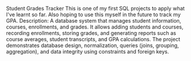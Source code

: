 Student Grades Tracker
This is one of my first SQL projects to apply what I've learnt so far. Also hoping to use this myself in the future to track my GPA.
Description: A database system that manages student information, courses, enrollments, and grades. It allows adding students and courses, recording enrollments, storing grades, and generating reports such as course averages, student transcripts, and GPA calculations. The project demonstrates database design, normalization, queries (joins, grouping, aggregation), and data integrity using constraints and foreign keys.
